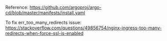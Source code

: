 Reference: https://github.com/argoproj/argo-cd/blob/master/manifests/install.yaml


To fix err_too_many_redirects issue: https://stackoverflow.com/questions/49856754/nginx-ingress-too-many-redirects-when-force-ssl-is-enabled